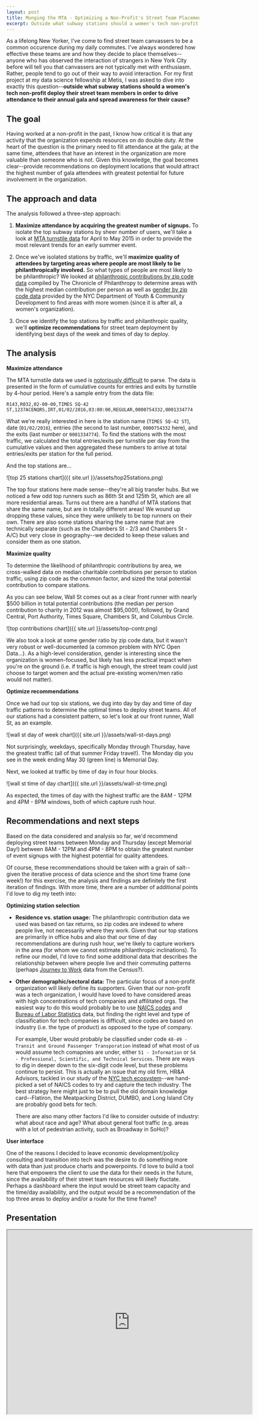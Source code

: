```yaml
---
layout: post
title: Munging the MTA - Optimizing a Non-Profit's Street Team Placements
excerpt: Outside what subway stations should a women's tech non-profit deploy their street team members in order to drive attendance to their annual gala and spread awareness for their cause?
---
```


As a lifelong New Yorker, I've come to find street team canvassers to be a common occurence during my daily commutes. I've always wondered how effective these teams are and how they decide to place themselves--anyone who has observed the interaction of strangers in New York City before will tell you that canvassers are not typically met with enthusiasm. Rather, people tend to go out of their way to avoid interaction. For my first project at my data science fellowship at Metis, I was asked to dive into exactly this question--**outside what subway stations should a women's tech non-profit deploy their street team members in order to drive attendance to their annual gala and spread awareness for their cause?**

## The goal

Having worked at a non-profit in the past, I know how critical it is that any activity that the organization expends resources on do double duty. At the heart of the question is the primary need to fill attendance at the gala; at the same time, attendees that have an interest in the organization are more valuable than someone who is not. Given this knowledge, the goal becomes clear--provide recommendations on deployment locations that would attract the highest number of gala attendees with greatest potential for future involvement in the organization. 

## The approach and data

The analysis followed a three-step approach: 

1. **Maximize attendance by acquiring the greatest number of signups.** To isolate the top subway stations by sheer number of users, we'll take a look at [MTA turnstile data](http://web.mta.info/developers/turnstile.html) for April to May 2015 in order to provide the most relevant trends for an early summer event. 

2. Once we've isolated stations by traffic, we'll **maximize quality of attendees by targeting areas where people are most likely to be philanthropically involved.** So what types of people are most likely to be philanthropic? We looked at [philanthropic contributions by zip code data](https://philanthropy.com/interactives/how-america-gives#search) compiled by The Chronicle of Philanthropy to determine areas with the highest median contribution per person as well as [gender by zip code data](https://data.cityofnewyork.us/City-Government/Demographic-Statistics-By-Zip-Code/kku6-nxdu) provided by the NYC Department of Youth & Community Development to find areas with more women (since it is after all, a women's organization). 

3. Once we identify the top stations by traffic and philanthropic quality, we'll **optimize recommendations** for street team deployment by identifying best days of the week and times of day to deploy.

## The analysis

**Maximize attendance**

The MTA turnstile data we used is [notoriously difficult](http://chriswhong.com/open-data/visualizing-the-mtas-turnstile-data/) to parse. The data is presented in the form of cumulative counts for entries and exits by turnstile by 4-hour period. Here's a sample entry from the data file: 

`R143,R032,02-00-00,TIMES SQ-42 ST,1237ACENQRS,IRT,01/02/2016,03:00:00,REGULAR,0000754332,0001334774`

What we're really interested in here is the station name (`TIMES SQ-42 ST`), date (`01/02/2016`), entries (the second to last number, `0000754332` here), and the exits (last number or `0001334774`). To find the stations with the most traffic, we calculated the total entries/exits per turnstile per day from the cumulative values and then aggregated these numbers to arrive at total entries/exits per station for the full period.  

And the top stations are...

![top 25 stations chart]({{ site.url }}/assets/top25stations.png)

The top four stations here made sense--they're all big transfer hubs. But we noticed a few odd top runners such as 86th St and 125th St, which are all more residential areas. Turns out there are a handful of MTA stations that share the same name, but are in totally different areas! We wound up dropping these values, since they were unlikely to be top runners on their own. There are also some stations sharing the same name that are technically separate (such as the Chambers St - 2/3 and Chambers St - A/C) but very close in geography--we decided to keep these values and consider them as one station. 

**Maximize quality**

To determine the likelihood of philanthropic contributions by area, we cross-walked data on median charitable contributions per person to station traffic, using zip code as the common factor, and sized the total potential contribution to compare stations. 

As you can see below, Wall St comes out as a clear front runner with nearly $500 billion in total potential contributions (the median per person contribution to charity in 2012 was almost $95,000!), followed, by Grand Central, Port Authority, Times Square, Chambers St, and Columbus Circle. 

![top contributions chart]({{ site.url }}/assets/top-contr.png)

We also took a look at some gender ratio by zip code data, but it wasn't very robust or well-documented (a common problem with NYC Open Data...). As a high-level consideration, gender is interesting since the organization is women-focused, but likely has less practical impact when you're on the ground (i.e. if traffic is high enough, the street team could just choose to target women and the actual pre-existing women/men ratio would not matter).

**Optimize recommendations**

Once we had our top six stations, we dug into day by day and time of day traffic patterns to determine the optimal times to deploy street teams. All of our stations had a consistent pattern, so let's look at our front runner, Wall St, as an example. 

![wall st day of week chart]({{ site.url }}/assets/wall-st-days.png)

Not surprisingly, weekdays, specifically Monday through Thursday, have the greatest traffic (all of that summer Friday travel!). The Monday dip you see in the week ending May 30 (green line) is Memorial Day. 

Next, we looked at traffic by time of day in four hour blocks. 

![wall st time of day chart]({{ site.url }}/assets/wall-st-time.png)

As expected, the times of day with the highest traffic are the 8AM - 12PM and 4PM - 8PM windows, both of which capture rush hour. 

## Recommendations and next steps

Based on the data considered and analysis so far, we'd recommend deploying street teams between Monday and Thursday (except Memorial Day!) between 8AM - 12PM and 4PM - 8PM to obtain the greatest number of event signups with the highest potential for quality attendees. 

Of course, these recommendations should be taken with a grain of salt--given the iterative process of data science and the short time frame (one week!) for this exercise, the analysis and findings are definitely the first iteration of findings. With more time, there are a number of additional points I'd love to dig my teeth into: 

**Optimizing station selection** 

  * **Residence vs. station usage:** The philanthropic contribution data we used was based on tax returns, so zip codes are indexed to where people live, not necessarily where they work. Given that our top stations are primarily in office hubs and also that our time of day recommendations are during rush hour, we're likely to capture workers in the area (for whom we cannot estimate philanthropic inclinations). To refine our model, I'd love to find some additional data that describes the relationship between where people live and their commuting patterns (perhaps [Journey to Work](http://www.census.gov/hhes/commuting/) data from the Census?). 

  * **Other demographic/sectoral data:** The particular focus of a non-profit organization will likely define its supporters. Given that our non-profit was a tech organization, I would have loved to have considered areas with high concentrations of tech companies and affilitated orgs. The easiest way to do this would probably be to use [NAICS codes](http://www.census.gov/eos/www/naics/) and [Bureau of Labor Statistics](http://www.bls.gov/) data, but finding the right level and type of classification for tech companies is difficult, since codes are based on industry (i.e. the type of product) as opposed to the type of company. 

    For example, Uber would probably be classified under code `48-49 - Transit and Ground Passenger Transporation` instead of what most of us would assume tech comapnies are under, either `51 - Information` or `54 - Professional, Scientific, and Technical Services`. There are ways to dig in deeper down to the six-digit code level, but these problems continue to persist. This is actually an issue that my old firm, HR&A Advisors, tackled in our study of the [NYC tech ecosystem](http://www.hraadvisors.com/nyctechstudy/)--we hand-picked a set of NAICS codes to try and capture the tech industry. The best strategy here might just to be to pull the old domain knowledge card--Flatiron, the Meatpacking District, DUMBO, and Long Island City are probably good bets for tech. 

    There are also many other factors I'd like to consider outside of industry: what about race and age? What about general foot traffic (e.g. areas with a lot of pedestrian activity, such as Broadway in SoHo)? 

**User interface** 

One of the reasons I decided to leave economic development/policy consulting and transition into tech was the desire to do something more with data than just produce charts and powerpoints. I'd love to build a tool here that empowers the client to use the data for their needs in the future, since the availability of their street team resources will likely fluctate. Perhaps a dashboard where the input would be street team capacity and the time/day availability, and the output would be a recommendation of the top three areas to deploy and/or a route for the time frame? 

## Presentation

<iframe src="https://drive.google.com/file/d/0B4gJbxu8oVBVeWRRYURJNFI3YTA/preview" width="640" height="480"></iframe>












